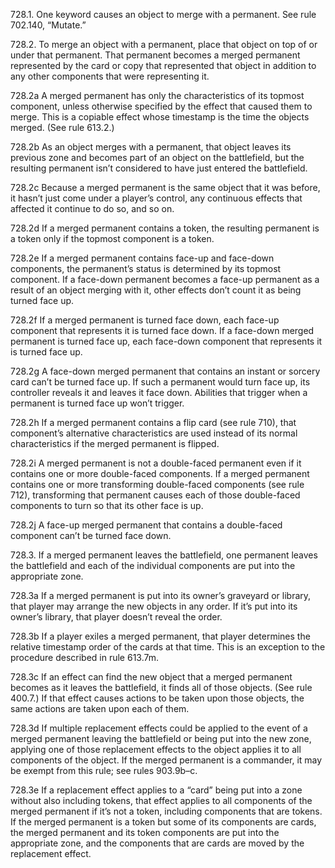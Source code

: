 728.1. One keyword causes an object to merge with a permanent. See rule 702.140, “Mutate.”

728.2. To merge an object with a permanent, place that object on top of or under that permanent. That permanent becomes a merged permanent represented by the card or copy that represented that object in addition to any other components that were representing it.

728.2a A merged permanent has only the characteristics of its topmost component, unless otherwise specified by the effect that caused them to merge. This is a copiable effect whose timestamp is the time the objects merged. (See rule 613.2.)

728.2b As an object merges with a permanent, that object leaves its previous zone and becomes part of an object on the battlefield, but the resulting permanent isn’t considered to have just entered the battlefield.

728.2c Because a merged permanent is the same object that it was before, it hasn’t just come under a player’s control, any continuous effects that affected it continue to do so, and so on.

728.2d If a merged permanent contains a token, the resulting permanent is a token only if the topmost component is a token.

728.2e If a merged permanent contains face-up and face-down components, the permanent’s status is determined by its topmost component. If a face-down permanent becomes a face-up permanent as a result of an object merging with it, other effects don’t count it as being turned face up.

728.2f If a merged permanent is turned face down, each face-up component that represents it is turned face down. If a face-down merged permanent is turned face up, each face-down component that represents it is turned face up.

728.2g A face-down merged permanent that contains an instant or sorcery card can’t be turned face up. If such a permanent would turn face up, its controller reveals it and leaves it face down. Abilities that trigger when a permanent is turned face up won’t trigger.

728.2h If a merged permanent contains a flip card (see rule 710), that component’s alternative characteristics are used instead of its normal characteristics if the merged permanent is flipped.

728.2i A merged permanent is not a double-faced permanent even if it contains one or more double-faced components. If a merged permanent contains one or more transforming double-faced components (see rule 712), transforming that permanent causes each of those double-faced components to turn so that its other face is up. 

728.2j A face-up merged permanent that contains a double-faced component can’t be turned face down.

728.3. If a merged permanent leaves the battlefield, one permanent leaves the battlefield and each of the individual components are put into the appropriate zone.

728.3a If a merged permanent is put into its owner’s graveyard or library, that player may arrange the new objects in any order. If it’s put into its owner’s library, that player doesn’t reveal the order.

728.3b If a player exiles a merged permanent, that player determines the relative timestamp order of the cards at that time. This is an exception to the procedure described in rule 613.7m.

728.3c If an effect can find the new object that a merged permanent becomes as it leaves the battlefield, it finds all of those objects. (See rule 400.7.) If that effect causes actions to be taken upon those objects, the same actions are taken upon each of them.

728.3d If multiple replacement effects could be applied to the event of a merged permanent leaving the battlefield or being put into the new zone, applying one of those replacement effects to the object applies it to all components of the object. If the merged permanent is a commander, it may be exempt from this rule; see rules 903.9b–c.

728.3e If a replacement effect applies to a “card” being put into a zone without also including tokens, that effect applies to all components of the merged permanent if it’s not a token, including components that are tokens. If the merged permanent is a token but some of its components are cards, the merged permanent and its token components are put into the appropriate zone, and the components that are cards are moved by the replacement effect.